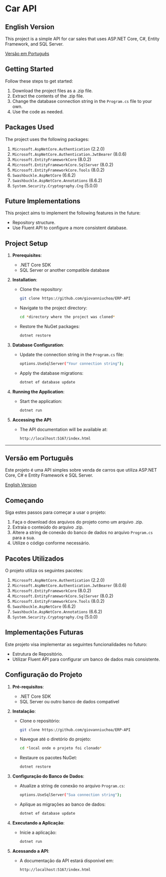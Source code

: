 # Car API

## English Version

This project is a simple API for car sales that uses ASP.NET Core, C#, Entity Framework, and SQL Server.



[Versão em Português](#versão-em-português)

## Getting Started

Follow these steps to get started:

1. Download the project files as a .zip file.
2. Extract the contents of the .zip file.
3. Change the database connection string in the `Program.cs` file to your own.
4. Use the code as needed.

## Packages Used

The project uses the following packages:

1. `Microsoft.AspNetCore.Authentication` (2.2.0)
2. `Microsoft.AspNetCore.Authentication.JwtBearer` (8.0.6)
3. `Microsoft.EntityFrameworkCore` (8.0.2)
4. `Microsoft.EntityFrameworkCore.SqlServer` (8.0.2)
5. `Microsoft.EntityFrameworkCore.Tools` (8.0.2)
6. `Swashbuckle.AspNetCore` (6.6.2)
7. `Swashbuckle.AspNetCore.Annotations` (6.6.2)
8. `System.Security.Cryptography.Cng` (5.0.0)

## Future Implementations

This project aims to implement the following features in the future:

- Repository structure.
- Use Fluent API to configure a more consistent database.

## Project Setup

1. **Prerequisites**:
    - .NET Core SDK
    - SQL Server or another compatible database

2. **Installation**:
    - Clone the repository:
      ```bash
      git clone https://github.com/giovanniuchoa/ERP-API
      ```
    - Navigate to the project directory:
      ```bash
      cd *directory where the project was cloned*
      ```
    - Restore the NuGet packages:
      ```bash
      dotnet restore
      ```

3. **Database Configuration**:
    - Update the connection string in the `Program.cs` file:
      ```bash
      options.UseSqlServer("Your connection string");
      ```
    - Apply the database migrations:
      ```bash
      dotnet ef database update
      ```

4. **Running the Application**:
    - Start the application:
      ```bash
      dotnet run
      ```

5. **Accessing the API**:
    - The API documentation will be available at:
      ```
      http://localhost:5167/index.html
      ```

---

## Versão em Português

Este projeto é uma API simples sobre venda de carros que utiliza ASP.NET Core, C# e Entity Framework e SQL Server.

[English Version](#english-version)

## Começando

Siga estes passos para começar a usar o projeto:

1. Faça o download dos arquivos do projeto como um arquivo .zip.
2. Extraia o conteúdo do arquivo .zip.
3. Altere a string de conexão do banco de dados no arquivo `Program.cs` para a sua.
4. Utilize o código conforme necessário.

## Pacotes Utilizados

O projeto utiliza os seguintes pacotes:

1. `Microsoft.AspNetCore.Authentication` (2.2.0)
2. `Microsoft.AspNetCore.Authentication.JwtBearer` (8.0.6)
3. `Microsoft.EntityFrameworkCore` (8.0.2)
4. `Microsoft.EntityFrameworkCore.SqlServer` (8.0.2)
5. `Microsoft.EntityFrameworkCore.Tools` (8.0.2)
6. `Swashbuckle.AspNetCore` (6.6.2)
7. `Swashbuckle.AspNetCore.Annotations` (6.6.2)
8. `System.Security.Cryptography.Cng` (5.0.0) 

## Implementações Futuras

Este projeto visa implementar as seguintes funcionalidades no futuro:

- Estrutura de Repositório.
- Utilizar Fluent API para configurar um banco de dados mais consistente.

## Configuração do Projeto

1. **Pré-requisitos**:
    - .NET Core SDK
    - SQL Server ou outro banco de dados compatível

2. **Instalação**:
    - Clone o repositório:
      ```bash
      git clone https://github.com/giovanniuchoa/ERP-API
      ```
    - Navegue até o diretório do projeto:
      ```bash
      cd *local onde o projeto foi clonado*
      ```
    - Restaure os pacotes NuGet:
      ```bash
      dotnet restore
      ```

3. **Configuração do Banco de Dados**:
    - Atualize a string de conexão no arquivo `Program.cs`:
      ```bash
      options.UseSqlServer("Sua connection string");
      ```
    - Aplique as migrações ao banco de dados:
      ```bash
      dotnet ef database update
      ```

4. **Executando a Aplicação**:
    - Inicie a aplicação:
      ```bash
      dotnet run
      ```

5. **Acessando a API**:
    - A documentação da API estará disponível em:
      ```
      http://localhost:5167/index.html
      ```
